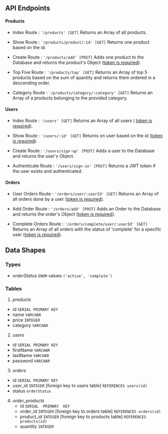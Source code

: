 ## API Endpoints

#### Products

- Index Route : `'/products' [GET]` Returns an Array of all products.

- Show Route : `'/products/product/:id' [GET]` Returns one product based on the id.

- Create Route : `'/products/add' [POST]` Adds one product to the Database and returns the product's Object (<u>token is required</u>).

- Top Five Route : `'/products/top' [GET]` Returns an Array of top 5 products based on the sum of quantity and returns them ordered in a descending order.

- Category Route : `'/products/category/:category' [GET]` Returns an Array of a products belonging to the provided category.

#### Users

- Index Route : `'/users' [GET]` Returns an Array of all users ( <u>token is required</u>).

- Show Route : `'/users/:id' [GET]` Returns on user based on the id (<u>token is required</u>).

- Create Route : `'/users/sign-up' [POST]` Adds a user to the Database and returns the user's Object.

- Authenticate Route : `'/users/sign-in' [POST]` Returns a JWT token if the user exists and authenticated.

#### Orders

- User Orders Route : `'/orders/user/:userId' [GET]` Returns an Array of all orders done by a user (<u>token is required</u>).

- Add Order Route : `'/orders/add' [POST]` Adds an Order to the Database and returns the order's Object (<u>token is required</u>).

- Complete Orders Route : `'/orders/complete/user/:userId' [GET]` Returns an Array of all orders with the status of 'complete' for a specific user (<u>token is required</u>).

## Data Shapes

### Types

-  *orderStatus*  `ENUM` values `('active', 'complete')`

### Tables

1.  *products*
- id `SERIAL PRIMARY KEY`
- name `VARCHAR`
- price `INTEGER`
- category `VARCHAR`

2.  *users*
- id `SERIAL PRIMARY KEY`
- firstName `VARCHAR`
- lastName `VARCHAR`
- password `VARCHAR`

3.  *orders*
- id `SERIAL PRIMARY KEY`
- user_id `INTEGER` [foreign key to users table] `REFERENCES users(id)`
- status `orderStatus`

4. *order_products*
	- id `SERIAL  PRIMARY  KEY`
	- order_id `INTEGER` [foreign key to orders table] `REFERENCES orders(id)`
	- product_id `INTEGER` [foreign key to products table] `REFERENCES products(id)`
	- quantity `INTEGER` 